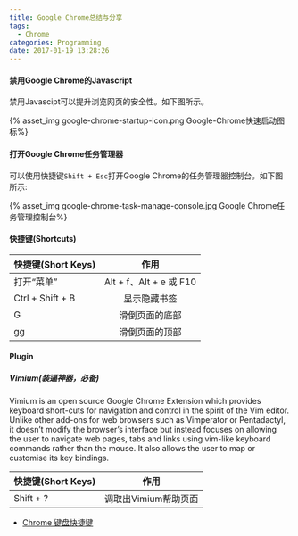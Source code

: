 ```yaml
---
title: Google Chrome总结与分享
tags:
  - Chrome
categories: Programming
date: 2017-01-19 13:28:26
---
```



#### 禁用Google Chrome的Javascript

禁用Javascipt可以提升浏览网页的安全性。如下图所示。

{% asset_img google-chrome-startup-icon.png Google-Chrome快速启动图标%}

<!-- more -->

#### 打开Google Chrome任务管理器


可以使用快捷键<code>Shift + Esc</code>打开Google Chrome的任务管理器控制台。如下图所示:


{% asset_img google-chrome-task-manage-console.jpg Google Chrome任务管理控制台%}

#### 快捷键(Shortcuts)

| 快捷键(Short Keys)  | 作用  |
| ----------------- |:-------------:|
| 打开“菜单” | Alt + f、Alt + e 或 F10  |
| Ctrl + Shift + B | 显示隐藏书签 |
| G | 滑倒页面的底部 |
| gg | 滑倒页面的顶部 |
#### Plugin


##### Vimium(装逼神器，必备)

Vimium is an open source Google Chrome Extension which provides keyboard short-cuts for navigation and control in the spirit of the Vim editor. Unlike other add-ons for web browsers such as Vimperator or Pentadactyl, it doesn’t modify the browser’s interface but instead focuses on allowing the user to navigate web pages, tabs and links using vim-like keyboard commands rather than the mouse. It also allows the user to map or customise its key bindings.

| 快捷键(Short Keys)  | 作用  |
| ----------------- |:-------------:|
| Shift + ? | 调取出Vimium帮助页面  |

* [Chrome 键盘快捷键](https://support.google.com/chrome/answer/157179?hl=zh-Hans)
